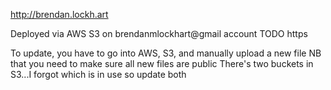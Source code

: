 http://brendan.lockh.art

Deployed via AWS S3 on brendanmlockhart@gmail account
TODO https

To update, you have to go into AWS, S3, and manually upload a new file
NB that you need to make sure all new files are public
There's two buckets in S3...I forgot which is in use so update both
